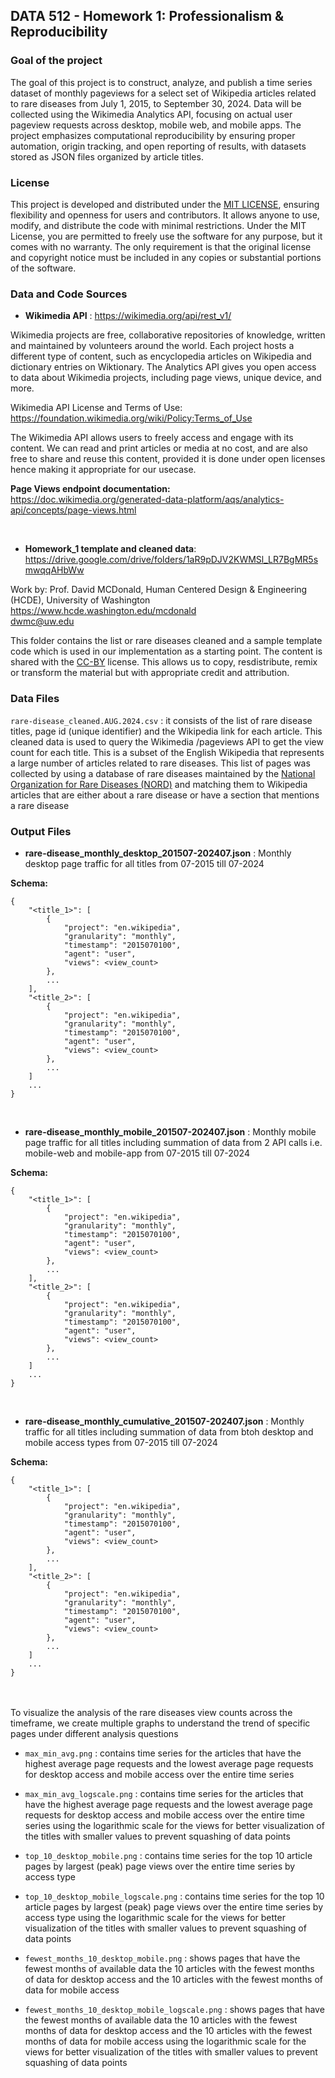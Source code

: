 ## DATA 512 -  Homework 1: Professionalism & Reproducibility

### Goal of the project
The goal of this project is to construct, analyze, and publish a time series dataset of monthly pageviews for a select set of Wikipedia articles related to rare diseases from July 1, 2015, to September 30, 2024. Data will be collected using the Wikimedia Analytics API, focusing on actual user pageview requests across desktop, mobile web, and mobile apps. The project emphasizes computational reproducibility by ensuring proper automation, origin tracking, and open reporting of results, with datasets stored as JSON files organized by article titles.

### License
This project is developed and distributed under the [MIT LICENSE](https://opensource.org/licenses/MIT), ensuring flexibility and openness for users and contributors. It allows anyone to use, modify, and distribute the code with minimal restrictions.
Under the MIT License, you are permitted to freely use the software for any purpose, but it comes with no warranty. The only requirement is that the original license and copyright notice must be included in any copies or substantial portions of the software.

### Data and Code Sources
 - **Wikimedia API** : https://wikimedia.org/api/rest_v1/
 
 Wikimedia projects are free, collaborative repositories of knowledge, written and maintained by volunteers around the world. Each project hosts a different type of content, such as encyclopedia articles on Wikipedia and dictionary entries on Wiktionary. The Analytics API gives you open access to data about Wikimedia projects, including page views, unique device, and more.

 Wikimedia API License and Terms of Use: https://foundation.wikimedia.org/wiki/Policy:Terms_of_Use
 
 The Wikimedia API allows users to freely access and engage with its content. We can read and print articles or media at no cost, and are also free to share and reuse this content, provided it is done under open licenses hence making it appropriate for our usecase.

 **Page Views endpoint documentation:** https://doc.wikimedia.org/generated-data-platform/aqs/analytics-api/concepts/page-views.html

 <br>

- **Homework_1 template and cleaned data**: https://drive.google.com/drive/folders/1aR9pDJV2KWMSl_LR7BgMR5smwqqAHbWw

Work by: Prof. David MCDonald, Human Centered Design & Engineering (HCDE), University of Washington
<br>
https://www.hcde.washington.edu/mcdonald
<br>
dwmc@uw.edu

This folder contains the list or rare diseases cleaned and a sample template code which is used in our implementation as a starting point. The content is shared with the [CC-BY](https://creativecommons.org/licenses/by/4.0/) license. This allows us to copy, resdistribute, remix or transform the material but with appropriate credit and attribution.

### Data Files
`rare-disease_cleaned.AUG.2024.csv` : it consists of the list of rare disease titles, page id (unique identifier) and the Wikipedia link for each article. This cleaned data is used to query the Wikimedia /pageviews API to get the view count for each title.  This is a subset of the English Wikipedia that represents a large number of articles related to rare diseases. This list of pages was collected by using a database of rare diseases maintained by the [National Organization for Rare Diseases (NORD)](https://rarediseases.org) and matching them to Wikipedia articles that are either about a rare disease or have a section that mentions a rare disease

### Output Files
- **rare-disease_monthly_desktop_201507-202407.json** : Monthly desktop page traffic for all titles from 07-2015 till 07-2024

**Schema:**
```
{
    "<title_1>": [
        {
            "project": "en.wikipedia",
            "granularity": "monthly",
            "timestamp": "2015070100",
            "agent": "user",
            "views": <view_count>
        },
        ...
    ],
    "<title_2>": [
        {
            "project": "en.wikipedia",
            "granularity": "monthly",
            "timestamp": "2015070100",
            "agent": "user",
            "views": <view_count>
        },
        ...
    ]
    ...
}
```
<br>

- **rare-disease_monthly_mobile_201507-202407.json** : Monthly mobile page traffic for all titles including summation of data from 2 API calls i.e. mobile-web and mobile-app from 07-2015 till 07-2024

**Schema:**
```
{
    "<title_1>": [
        {
            "project": "en.wikipedia",
            "granularity": "monthly",
            "timestamp": "2015070100",
            "agent": "user",
            "views": <view_count>
        },
        ...
    ],
    "<title_2>": [
        {
            "project": "en.wikipedia",
            "granularity": "monthly",
            "timestamp": "2015070100",
            "agent": "user",
            "views": <view_count>
        },
        ...
    ]
    ...
}
```

<br>

- **rare-disease_monthly_cumulative_201507-202407.json** : Monthly traffic for all titles including summation of data from btoh desktop and mobile access types from 07-2015 till 07-2024

**Schema:**
```
{
    "<title_1>": [
        {
            "project": "en.wikipedia",
            "granularity": "monthly",
            "timestamp": "2015070100",
            "agent": "user",
            "views": <view_count>
        },
        ...
    ],
    "<title_2>": [
        {
            "project": "en.wikipedia",
            "granularity": "monthly",
            "timestamp": "2015070100",
            "agent": "user",
            "views": <view_count>
        },
        ...
    ]
    ...
}
```
<br><br>
To visualize the analysis of the rare diseases view counts across the timeframe, we create multiple graphs to understand the trend of specific pages under different analysis questions

- `max_min_avg.png` : contains time series for the articles that have the highest average page requests and the lowest average page requests for desktop access and mobile access over the entire time series

- `max_min_avg_logscale.png` : contains time series for the articles that have the highest average page requests and the lowest average page requests for desktop access and mobile access over the entire time series using the logarithmic scale for the views for better visualization of the titles with smaller values to prevent squashing of data points

- `top_10_desktop_mobile.png` : contains time series for the top 10 article pages by largest (peak) page views over the entire time series by access type

- `top_10_desktop_mobile_logscale.png` : contains time series for the top 10 article pages by largest (peak) page views over the entire time series by access type using the logarithmic scale for the views for better visualization of the titles with smaller values to prevent squashing of data points

- `fewest_months_10_desktop_mobile.png` : shows pages that have the fewest months of available data the 10 articles with the fewest months of data for desktop access and the 10 articles with the fewest months of data for mobile access

- `fewest_months_10_desktop_mobile_logscale.png` : shows pages that have the fewest months of available data the 10 articles with the fewest months of data for desktop access and the 10 articles with the fewest months of data for mobile access using the logarithmic scale for the views for better visualization of the titles with smaller values to prevent squashing of data points